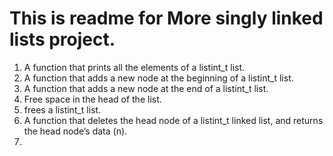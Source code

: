 # This is readme for More singly linked lists project.
1. A function that prints all the elements of a listint_t list.
2. A function that adds a new node at the beginning of a listint_t list.
3. A function that adds a new node at the end of a listint_t list.
4. Free space in the head of the list.
5. frees a listint_t list.
6. A function that deletes the head node of a listint_t linked list, and returns the head node’s data (n).
7. 
